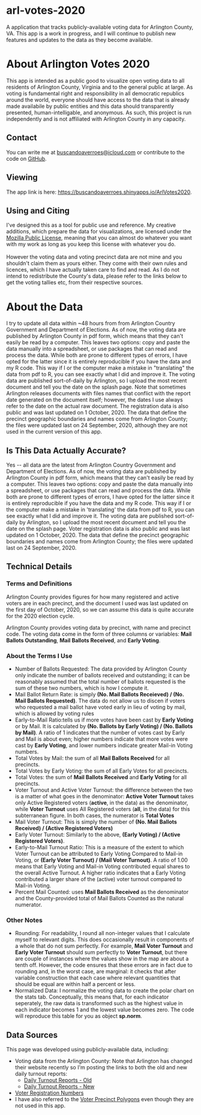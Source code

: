 # arl-votes-2020
A application that tracks publicly-available voting data for Arlington County, VA. This app is a work in progress, and I will continue to publish new features and updates to the data as they become available.

# About Arlington Votes 2020
This app is intended as a public good to
visualize open voting data to all residents of Arlington County,
Virginia and to the general public at large. As voting is
fundamental right and responsibility in all democratic republics
around the world, everyone should have access to the data that
is already made availabile by public entities and
this data should transparently presented, human-intelligable, and anonymous. As such,
this project is run independently and is not affiliated with Arlington County in any
capacity.

## Contact
You can write me at buscandoaverroes@icloud.com or contribute to the code on [GitHub](https://github.com/buscandoaverroes/arl-votes-2020).

## Viewing
The app link is here: https://buscandoaverroes.shinyapps.io/ArlVotes2020. <br>

## Using and Citing
I've designed this as a tool for public use and reference.
My creative additions, which prepare the data for visualizations,
are licensed under the [Mozilla Public License](https://choosealicense.com/licenses/mpl-2.0/),
meaning that you can almost do whatever you want with my work
as long as you keep this license with whatever you do. <br><br>
However the voting data and voting precinct data are not mine and
you shouldn't claim them as yours either. They come with their own rules
and licences, which I have actually taken care to find and read.
As I do not intend to redistribute the County's data,
please refer to the links below to get the voting tallies etc,
from their respective sources.<br>

# About the Data
I try to update all data within ~48 hours from from Arlington Country Government and
Department of Elections. As of now, the voting data are published by
Arlington County in pdf form, which means that they can't easily be
read by a computer. This leaves two options: copy and paste the data
manually into a spreadsheet, or use packages that can read and process
the data. While both are prone to different types of errors, I have
opted for the latter since it is entirely reproducible if you have
the data and my R code. This way if I or the computer make a mistake
in "translating" the data from pdf to R, you can see exactly what I
did and improve it. The voting data are published sort-of-daily by
Arlington, so I upload the most recent document and tell you the
date on the splash page. Note that sometimes Arlington releases documents
with files names that conflict with the report date generated on the document
itself; however, the dates I use always refer to the date on the actual raw document.
The registration data is also public
and was last updated on 1 October, 2020. The data that define the
precinct geographic boundaries and names come from Arlington County;
the files were updated last on 24 September, 2020, although they are not used in
the current version of this app.


## Is This Data Actually Accurate?

Yes -- all data are the latest from Arlington Country Government and
Department of Elections. As of now, the voting data are published by
Arlington County in pdf form, which means that they can't easily be
read by a computer. This leaves two options: copy and paste the data
manually into a spreadsheet, or use packages that can read and process
the data. While both are prone to different types of errors, I have
opted for the latter since it is entirely reproducible if you have
the data and my R code. This way if I or the computer make a mistake
in 'translating' the data from pdf to R, you can see exactly what I
did and improve it. The voting data are published sort-of-daily by
Arlington, so I upload the most recent document and tell you the
date on the splash page. Voter registration data is also public
and was last updated on 1 October, 2020. The data that define the
precinct geographic boundaries and names come from Arlington County;
the files were updated last on 24 September, 2020.


## Technical Details

### Terms and Definitions

Arlington County provides figures for how many registered and active
voters are in each precinct, and the document I used was
last updated on the first day of October, 2020, so we can assume this
data is quite accurate for the 2020 election cycle. <br>

Arlington County provides voting data by precinct, with name and
precinct code. The voting data come in the form of three columns
or variables: **Mail Ballots Outstanding**, **Mail Ballots Received**,
and **Early Voting**.

### About the Terms I Use
- Number of Ballots Requested: The data provided by Arlington County
only indicate the number of ballots received and outstanding;
it can be reasonably assumed that the total number of ballots
requested is the sum of these two numbers, which is how I compute it.
- Mail Ballot Return Rate: is simply **(No. Mail Ballots Receieved)
/ (No. Mail Ballots Requested)**. The data do not allow us to discen
if voters who requested a mail ballot have voted early in lieu of
voting by mail, which is allowed by voting rules
- Early-to-Mail Ratio:tells us if more votes have been cast by
**Early Voting** or by Mail. It is calculated by
**(No. Ballots by Early Voting) / (No. Ballots by Mail)**.
A ratio of 1 indicates that the number of votes cast by
Early and Mail is about even; higher numbers indicate that
more votes were cast by **Early Voting**, and lower numbers
indicate greater Mail-in Voting numbers.
- Total Votes by Mail: the sum of all **Mail Ballots Received**
for all precincts.
- Total Votes by Early Voting: the sum of all Early Votes
for all precincts.
- Total Votes: the sum of **Mail Ballots Received** and
**Early Voting** for all precincts.
- Voter Turnout and Active Voter Turnout: the difference between
the two is a matter of what goes in the denominator:
**Active Voter Turnout** takes only Active Registered voters
(**active**, in the data) as the denominator, while **Voter Turnout**
uses All Registered voters (**all**, in the data) for this subterranean
figure. In both cases, the numerator is **Total Votes**
- Mail Voter Turnout: This is simply the number of
**(No. Mail Ballots Received) / (Active Registered Voters)**
- Early Voter Turnout: Similarly to the above, **(Early Voting) /
(Active Registered Voters)**.
- Early-to-Mail Turnout Ratio: This is a measure of the extent to which
Voter Turnout can be attributed to Early Voting Compared to Mail-in Voting,
or **(Early Voter Turnout) / (Mail Voter Turnout)**. A ratio of 1.00
means that Early Voting and Mail-in Voting contributed equal shares
to the overall Active Turnout. A higher ratio indicates that a Early
Voting contributed a larger share of the (active) voter turnout compared
to Mail-in Voting.
- Percent Mail Counted: uses **Mail Ballots Received** as the denominator and the County-provided
total of Mail Ballots Counted as the natural numerator.

### Other Notes

- Rounding: For readability, I round all non-integer values that I calculate
myself to relevant digits. This does occasionally result in components of a
whole that do not sum perfectly. For example, **Mail Voter Turnout** and
**Early Voter Turnout** should sum perfectly to **Voter Turnout**, but there
are couple of instances where the values show in the map are about a tenth
off. However, the code ensures that these errors are in fact due to rounding
and, in the worst case, are marginal: it checks that after variable
construction that each case where relevant quantities that should be equal
are within half a percent or less.
- Normalized Data: I normalize the voting data to create the polar chart on the
stats tab. Conceptually, this means that, for each indicator seperately, the raw
data is transformed such as the highest value in each indicator becomes 1 and the
lowest value becomes zero. The code will reproduce this table for you as object
**sp.norm**.

## Data Sources
This page was developed using publicly-available data, including:
- Voting data from the Arlington County: Note that Arlington has changed their website recently so I'm posting the links to both the old and new daily turnout reports:
	- [Daily Turnout Reports - Old](https://vote.arlingtonva.us/daily-turnout/)
	- [Daily Turnout Reports - New](https://vote.arlingtonva.us/Vote-by-Mail/Daily-Turnout)
- [Voter Registration Numbers](https://arlingtonva.s3.amazonaws.com/wp-content/uploads/sites/3/2020/10/Registrant_Counts_By_Locality.pdf)
- I have also referred to the [Voter Precinct Polygons](https://gisdata-arlgis.opendata.arcgis.com/datasets/voter-precinct-polygons) even though they are not used
in this app.

